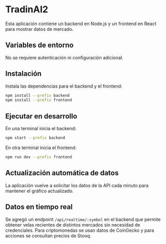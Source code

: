 # TradinAI2

Esta aplicación contiene un backend en Node.js y un frontend en React para mostrar datos de mercado.

## Variables de entorno

No se requiere autenticación ni configuración adicional.

## Instalación

Instala las dependencias para el backend y el frontend:

```bash
npm install --prefix backend
npm install --prefix frontend
```

## Ejecutar en desarrollo

En una terminal inicia el backend:

```bash
npm start --prefix backend
```

En otra terminal inicia el frontend:

```bash
npm run dev --prefix frontend
```

## Actualización automática de datos

La aplicación vuelve a solicitar los datos de la API cada minuto para mantener el gráfico actualizado.

## Datos en tiempo real

Se agregó un endpoint `/api/realtime/:symbol` en el backend que permite obtener
velas recientes de distintos mercados sin necesidad de credenciales. Para
criptomonedas se usan datos de CoinGecko y para acciones se consultan precios de
Stooq.
